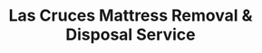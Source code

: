---
layout: location.njk
title: Las Cruces Mattress Removal & Disposal Service
description: Professional mattress removal in Las Cruces, New Mexico. Next-day curbside pickup  Licensed, insured, and eco-friendly. Serving 22 neighborhoods across the Mesilla Valley.
permalink: /mattress-removal/new-mexico/las-cruces/
city: Las Cruces
state: New Mexico
stateSlug: new-mexico
tier: 2
coordinates:
  lat: 32.3199
  lng: -106.7637
pricing:
  startingPrice: 125
  single: 125
  queen: 155
  king: 180
  boxSpring: 30
pageContent:
  heroDescription: "Get your old mattress picked up tomorrow in Las Cruces starting at just $125. Our curbside service covers the entire Mesilla Valley from NMSU campus to Mesilla Park. Licensed, reliable, and trusted by Las Cruces families for convenient mattress disposal."
  aboutService: "<p>Las Cruces sits in the heart of the Mesilla Valley, where the unique geography creates specific challenges for mattress disposal that other cities don't face. The combination of desert winds, monsoon seasons, and the city's rapid growth means timing and proper handling matter more than you might expect. Our curbside pickup service is designed specifically for Las Cruces residents who need hassle-free mattress removal without disrupting their schedules.</p><p>From NMSU students moving in and out of campus housing to military families at White Sands Missile Range, Las Cruces has constant population turnover that creates steady demand for furniture disposal. Retirees drawn to the area's mild climate and affordable living often need mattress removal when downsizing homes. The city's mix of historic adobe neighborhoods like Mesquite and newer developments in Sonoma Ranch means we handle everything from narrow doorways in century-old homes to modern planned communities.</p><p>Our local team understands Las Cruces timing - we know to avoid pickup during dust storms, work efficiently during the cooler morning hours, and handle the logistics of serving both city limits and county areas. Most importantly, you don't need to be home. Just place your mattress curbside on pickup day and we handle everything else, including text confirmation when collection is complete.</p>"
  serviceAreasIntro: "Our curbside mattress removal covers all Las Cruces neighborhoods, from the historic Mesilla Plaza area to the growing east mesa developments. We serve city limits and unincorporated Doña Ana County areas with the same reliable service."
  regulationsCompliance: "Doña Ana County Environmental Department requires all waste haulers to follow strict desert disposal protocols. Unlike national chains that may not understand local requirements, we're fully licensed in Doña Ana County and comply with all Las Cruces municipal solid waste ordinances. We secure all loads to prevent debris dispersal during our desert climate's frequent wind events, and we only use county-approved disposal facilities. As your local choice, we handle all regulatory compliance automatically."
  environmentalImpact: "<p>When you schedule mattress removal in Las Cruces, about 75% of your mattress materials get recycled through regional desert-adapted processing networks. The steel springs get separated and sent to El Paso area metal recycling facilities where they become construction materials for southwestern building projects. Foam components get processed into insulation products specifically designed for desert climate homes.</p><p>Fabric materials get converted into industrial products used throughout the regional agriculture and military industries that anchor much of southern New Mexico's economy. These partnerships keep materials productive within the regional economy rather than shipping them long distances to coastal processing centers, reducing transportation environmental impact.</p><p>Our desert operations use water-efficient processing methods that align with southwestern resource conservation priorities. Your Las Cruces mattress contributes to a circular economy designed for arid region sustainability, supporting both environmental goals and local economic development in ways that make sense for New Mexico's unique high desert environment.</p>"
  howItWorksScheduling: "Call us or book online to schedule your curbside pickup for as soon as tomorrow. We'll confirm your Las Cruces address and provide an exact upfront price. Choose morning or afternoon pickup to fit your schedule."
  howItWorksService: "Simply place your mattress curbside on your scheduled pickup day - no need to be home or wait for a service window. Our team arrives during the scheduled timeframe, safely loads your mattress, and sends you a text confirmation when pickup is complete."
  howItWorksDisposal: "We transport your mattress to certified regional recycling facilities where materials get separated and processed responsibly according to New Mexico environmental standards. You receive email confirmation of proper disposal."
  sidebarStats:
    mattressesRemoved: "1,840"

neighborhoods:
  - name: Mesilla
    zipCodes: ["88046"]
  - name: Downtown Las Cruces
    zipCodes: ["88001"]
  - name: NMSU Campus Area
    zipCodes: ["88003"]
  - name: East Mesa
    zipCodes: ["88011"]
  - name: Sonoma Ranch
    zipCodes: ["88011"]
  - name: Picacho Hills
    zipCodes: ["88007"]
  - name: Mesquite
    zipCodes: ["88005"]
  - name: Alameda
    zipCodes: ["88005"]
  - name: Chaparral
    zipCodes: ["88081"]
  - name: Anthony
    zipCodes: ["88021"]
  - name: Berino
    zipCodes: ["88024"]
  - name: Mesilla Park
    zipCodes: ["88047"]
  - name: University Park
    zipCodes: ["88003"]
  - name: Del Cerro
    zipCodes: ["88005"]
  - name: Foothills
    zipCodes: ["88011"]
  - name: Northrise
    zipCodes: ["88007"]
  - name: Las Alturas
    zipCodes: ["88005"]
  - name: Organ
    zipCodes: ["88052"]
  - name: Radium Springs
    zipCodes: ["88054"]
  - name: Hatch
    zipCodes: ["87937"]
  - name: Doña Ana
    zipCodes: ["88032"]
  - name: Rincon
    zipCodes: ["87940"]

zipCodes: ["88001", "88003", "88005", "88007", "88011", "88021", "88024", "88032", "88046", "88047", "88052", "88054", "88081", "87937", "87940"]
recyclingPartners:
  - "Doña Ana County Environmental Services"
  - "Las Cruces Utilities Solid Waste Division"
  - "Southwest Environmental Solutions"
localRegulations: "Doña Ana County Environmental Health Department requires licensed waste haulers to follow high-desert disposal protocols for bulk bedding materials. Las Cruces municipal ordinances mandate specific load securing standards to prevent wind dispersal during transport, while state regulations require documentation for materials crossing county boundaries for recycling processing."

nearbyCities:
  - name: Albuquerque
    slug: albuquerque
    distance: 225
    isSuburb: false
  - name: El Paso, TX
    slug: el-paso
    distance: 45
    isSuburb: false
  - name: Roswell
    slug: roswell
    distance: 200
    isSuburb: false
  - name: Santa Fe
    slug: santa-fe
    distance: 290
    isSuburb: false

reviews:
  count: 267
  featured:
    - text: "Perfect for NMSU move-out! Just left it curbside and they grabbed it during finals week when I couldn't be home."
      author: "Jessica R."
      neighborhood: "University Park"
    - text: "We're out at White Sands a lot for work, so having them pick up while we were gone was clutch. Got the text confirmation and everything. Super convenient for military families who travel."
      author: "Staff Sergeant Martinez"
      neighborhood: "East Mesa"
    - text: "Been in Las Cruces thirty years and this was the easiest mattress disposal I've ever done. Called Monday, they came Wednesday morning, mattress was gone before I got back from Walmart. Fair price too - $125 exactly like they quoted."
      author: "Helen K."
      neighborhood: "Mesquite"

faqs:
  - question: "How much does mattress removal cost in Las Cruces?"
    answer: "Our transparent pricing starts at $125 for a single mattress, $155 for two pieces (mattress + box spring), and $180 for three pieces. All prices include curbside pickup, desert-appropriate load securing, and eco-friendly disposal."
  - question: "Do you serve all Las Cruces neighborhoods and the county areas?"
    answer: "Yes, we serve all Las Cruces areas including city limits and unincorporated Doña Ana County communities. From downtown to Mesilla, NMSU campus to the east mesa developments - we cover the entire Mesilla Valley."
  - question: "How does the desert climate affect your pickup service?"
    answer: "We schedule pickups to avoid dust storms and work during cooler morning hours when possible. Our desert-specific load securing prevents wind dispersal and complies with Doña Ana County environmental requirements."
  - question: "Can you pick up while I'm at work or away?"
    answer: "Absolutely! Our curbside service means you don't need to be home. Just place your mattress outside on pickup day and we'll collect it during your scheduled window, then send you text confirmation."
  - question: "How quickly can you pick up my mattress in Las Cruces?"
    answer: "We typically offer next-day service for most Las Cruces and Mesilla Valley areas. Some outlying county locations may require 2-day scheduling depending on route efficiency."
  - question: "What's included in your Las Cruces pickup service?"
    answer: "Complete curbside service includes pickup from your property, desert-appropriate load securing per county requirements, transportation to certified facilities, and environmentally responsible recycling that meets New Mexico standards."
  - question: "Are you licensed for Doña Ana County disposal?"
    answer: "Yes, we're fully licensed waste haulers in Doña Ana County with specialized insurance for desert operations. We follow all Las Cruces municipal ordinances and New Mexico environmental regulations."
  - question: "What happens to my mattress after pickup in Las Cruces?"
    answer: "We transport mattresses to certified regional recycling facilities where approximately 75% of materials are recovered. Steel springs, foam, and fabrics are processed for reuse in construction, insulation, and industrial applications throughout the Southwest."
---